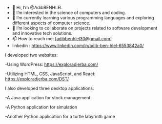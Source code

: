 - 👋 Hi, I’m @AdibBENHLEL
- 👀 I’m interested in the science of computers and coding.
- 🌱 I’m currently learning various programming languages and exploring different aspects of computer science.
- 💞️ I’m looking to collaborate on projects related to software development and innovative tech solutions.
- 📫 How to reach me: [adibbenhlel30@gmail.com]
- linkedin : https://www.linkedin.com/in/adib-ben-hlel-6553842a0/
 
I developed two websites:

-Using WordPress: https://exploradjerba.com/

-Utilizing HTML, CSS, JavaScript, and React: https://exploradjerba.com/DST/

I also developed three desktop applications:

-A Java application for stock management

-A Python application for simulation

-Another Python application for a turtle labyrinth game
